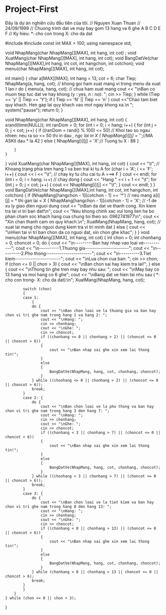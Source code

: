# Project-First
Đây là dự án nghiên cứu đầu tiên của tôi.
// Nguyen Xuan Thuan
// 24/09/1999
// Chuong trinh dat ve may bay gom 13 hang va 6 ghe	A B C D E F
// Ky hieu: *: cho con trong	X: cho da dat

#include <iostream>
#include <ctime>
const int MAX = 100;
using namespace std;

void NhapMang(char NhapMang[][MAX], int hang, int cot) ;
void XuatMang(char NhapMang[][MAX], int hang, int cot);
void BangDatVe(char NhapMang[][MAX],int hang, int cot, int hangchon, int cotchon);
void menu(char NhapMang[][MAX], int hang, int cot);

int main() 
{
	char a[MAX][MAX];
	int hang = 13, cot = 6;
	char Tiep;		
	NhapMang(a, hang, cot);		// khong goi ham xuat mang vi trong menu da xuat 1 lan r
	do {
		menu(a, hang, cot);		// chua ham xuat mang
		cout << "\nBan co muon tiep tuc dat ve hay khong (y : yes, n : no): ";
		cin >> Tiep;
	} while (Tiep == 'y' || Tiep == 'Y');
	if ( Tiep == 'N' || Tiep == 'n' )
		cout <<"Chao tam biet quy khach. Hen gap lai quy khach vao mot ngay khong xa.\n ";
	system("pause");
	return 0;
}

void NhapMang(char NhapMang[][MAX], int hang, int cot) 
{
	srand(time(NULL));
	int ranDom = 0;
	for (int i = 0; i < hang; i++)
	{
		for (int j = 0; j < cot; j++)
		{
			if ((ranDom = rand() % 100) <= 50)		// Khoi tao so ngau nhien: neu ra so <= 50 thi in dau *, ngc lai in X
			{
				NhapMang[i][j] = '*';//MA ASKII dau * la 42
			}
			else
			{
				NhapMang[i][j] = 'X';// Tuong tu X : 88
			}

		}
	}
}
void XuatMang(char NhapMang[][MAX], int hang, int cot)
{
	cout << "\t";			// Khoang trang phia tren hang 1 va ben trai ki tu A
	for (char i = 'A'; i <= 'F'; i++)
	{
		cout << i << "\t";			// chay ky tu chu cai tu A ===> F
	}
	cout << endl;
	for (int i = 0; i < hang; i++)		// chay dong 
	{
		cout << "Hang " << i + 1 << "\t";
		for (int j = 0; j < cot; j++)
		{
			cout << NhapMang[i][j] << "\t";
		}
		cout << endl;
	}
}
void BangDatVe(char NhapMang[][MAX],int hang, int cot, int hangchon, int cotchon)
{
	if (NhapMang[hangchon - 1][cotchon - 1] == '*')		// neu mang a[i][j] = * thi gan lai = X
	{
		NhapMang[hangchon - 1][cotchon - 1] = 'X';		// -1 de xu ly giao dien nguoi dung
		cout << "\nBan da dat ve thanh cong. Xin kiem tra lai vi tri ban dat!\n";
		cout << "Neu khong chinh xac vui long lien he bo phan cham soc khach hang cua chung toi theo so: 0962741977\n";
		cout << "Xin chan thanh cam on quy khach.\n";
		XuatMang(NhapMang, hang, cot);		// xuat lai mang cho nguoi dung kiem tra vi tri minh dat
	}
	else 
	{
		cout << "\nHien tai vi tri ban chon da co nguoi dat, xin chon ghe khac";
	}
}
void menu(char NhapMang[][MAX], int hang, int cot)
{
	int chon = 0;
	int chonhang = 0, choncot = 0;
	do {
		cout << "\n---------Ban hay nhap vao loai ve-----------";
		cout << "\n----------1.Thuong gia----------------------";
		cout << "\n----------2.Pho thong-----------------------";
		cout << "\n----------3.Tiet kiem-----------------------";
		cout << "\nLua chon cua ban: ";
		cin >> chon;
		if (chon <= 0 || chon > 3) 
		{
			cout << "\nBan chon sai hay kiem tra lai!";
		}
		else 
		{
			cout << "\nThong tin ghe tren may bay nhu sau: ";
			cout << "\nMay bay co 13 hang va moi hang co 6 ghe";
			cout << "\nBang dat ve hien tai nhu sau ( *: cho con trong- X: cho da dat):\n";
			XuatMang(NhapMang, hang, cot);

			switch (chon) 
			{
			case 1:
				{
				do {
					cout << "\nBan chon loai ve la thuong gia va ban hay chon vi tri ghe nam trong hang 1 va hang 2: ";
					cout << "\nHang: ";
					cin >> chonhang;
					cout << "\nGhe: ";
					cin >> choncot;
					if ((chonhang <= 0 || chonhang > 2) || (choncot <= 0 || choncot > 6)) 
					{
						cout << "\nBan nhap sai ghe xin xem lai thong tin!";
					}
					else 
					{
						BangDatVe(NhapMang, hang, cot, chonhang, choncot);
					}
				} while ((chonhang <= 0 || chonhang > 2) || (choncot <= 0 || choncot > 6));
				break;
			}
			case 2: {
				do {
					cout << "\nBan chon loai ve la pho thong va ban hay chon vi tri ghe nam trong hang 3 den hang 7: ";
					cout << "\nHang: ";
					cin >> chonhang;
					cout << "\nGhe: ";
					cin >> choncot;
					if ((chonhang < 3 || chonhang > 7) || (choncot <= 0 || choncot > 6)) 
					{
						cout << "\nBan nhap sai ghe xin xem lai thong tin!";
					}
					else 
					{
						BangDatVe(NhapMang, hang, cot, chonhang, choncot);
					}
				} while ((chonhang < 3 || chonhang > 7) || (choncot <= 0 || choncot > 6));
				break;
			}
			case 3: {
				do {
					cout << "\nBan chon loai ve la tiet kiem va ban hay chon vi tri ghe nam trong hang 8 den hang 13: ";
					cout << "\nHang: ";
					cin >> chonhang;
					cout << "\nGhe: ";
					cin >> choncot;
					if ((chonhang < 8 || chonhang > 13) || (choncot <= 0 || choncot > 6)) 
					{
						cout << "\nBan nhap sai ghe xin xem lai thong tin!";
					}
					else
					{
						BangDatVe(NhapMang, hang, cot, chonhang, choncot);
					}
				} while (chonhang < 8 || chonhang > 13 || choncot <= 0 || choncot > 6);
				break;
			}
			}
		}
	} while (chon <= 0 || chon > 3);
}
